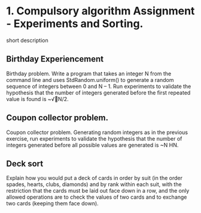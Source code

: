 # 1. Compulsory algorithm Assignment - Experiments and Sorting.
short description

## Birthday Experiencement
Birthday problem. Write a program that takes an integer N from the command
line and uses StdRandom.uniform() to generate a random sequence of integers between
0 and N – 1. Run experiments to validate the hypothesis that the number of
integers generated before the first repeated value is found is ~√N/2.

## Coupon collector problem.
Coupon collector problem. Generating random integers as in the previous exercise,
run experiments to validate the hypothesis that the number of integers generated
before all possible values are generated is ~N HN.

## Deck sort
Explain how you would put a deck of cards in order by suit (in the
order spades, hearts, clubs, diamonds) and by rank within each suit, with the restriction
that the cards must be laid out face down in a row, and the only allowed operations are
to check the values of two cards and to exchange two cards (keeping them face down).
